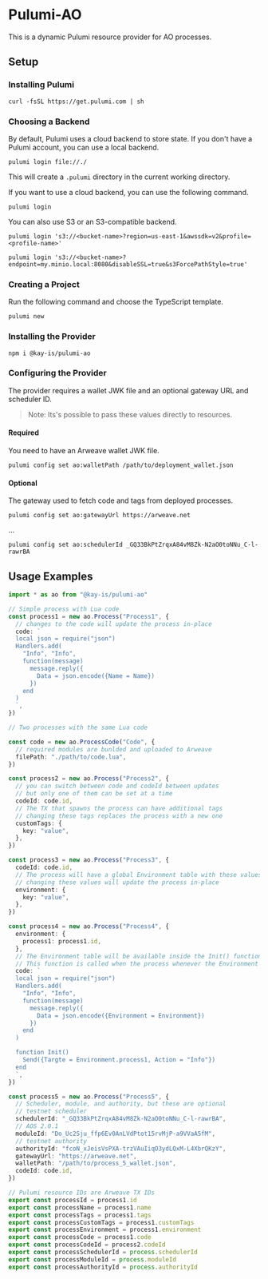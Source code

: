 # Pulumi-AO

This is a dynamic Pulumi resource provider for AO processes.

## Setup

### Installing Pulumi

    curl -fsSL https://get.pulumi.com | sh

### Choosing a Backend

By default, Pulumi uses a cloud backend to store state. If you don't have a
Pulumi account, you can use a local backend.

    pulumi login file://./

This will create a `.pulumi` directory in the current working directory.

If you want to use a cloud backend, you can use the following command.

    pulumi login

You can also use S3 or an S3-compatible backend.

    pulumi login 's3://<bucket-name>?region=us-east-1&awssdk=v2&profile=<profile-name>'

    pulumi login 's3://<bucket-name>?endpoint=my.minio.local:8080&disableSSL=true&s3ForcePathStyle=true'

### Creating a Project

Run the following command and choose the TypeScript template.

    pulumi new

### Installing the Provider

    npm i @kay-is/pulumi-ao

### Configuring the Provider

The provider requires a wallet JWK file and an optional gateway URL and scheduler ID.

> Note: Its's possible to pass these values directly to resources.

#### Required

You need to have an Arweave wallet JWK file.

    pulumi config set ao:walletPath /path/to/deployment_wallet.json

#### Optional

The gateway used to fetch code and tags from deployed processes.

    pulumi config set ao:gatewayUrl https://arweave.net

...

    pulumi config set ao:schedulerId _GQ33BkPtZrqxA84vM8Zk-N2aO0toNNu_C-l-rawrBA

## Usage Examples

```typescript
import * as ao from "@kay-is/pulumi-ao"

// Simple process with Lua code
const process1 = new ao.Process("Process1", {
  // changes to the code will update the process in-place
  code: `
  local json = require("json")
  Handlers.add(
    "Info", "Info",
    function(message)
      message.reply({
        Data = json.encode({Name = Name})
      })
    end
  )
  `,
})

// Two processes with the same Lua code

const code = new ao.ProcessCode("Code", {
  // required modules are bunlded and uploaded to Arweave
  filePath: "./path/to/code.lua",
})

const process2 = new ao.Process("Process2", {
  // you can switch between code and codeId between updates
  // but only one of them can be set at a time
  codeId: code.id,
  // The TX that spawns the process can have additional tags
  // changing these tags replaces the process with a new one
  customTags: {
    key: "value",
  },
})

const process3 = new ao.Process("Process3", {
  codeId: code.id,
  // The process will have a global Environment table with these values
  // changing these values will update the process in-place
  environment: {
    key: "value",
  },
})

const process4 = new ao.Process("Process4", {
  environment: {
    process1: process1.id,
  },
  // The Environment table will be available inside the Init() function.
  // This function is called when the process whenever the Environment is created or updated.
  code: `
  local json = require("json")
  Handlers.add(
    "Info", "Info",
    function(message)
      message.reply({
        Data = json.encode({Environment = Environment})
      })
    end
  )

  function Init()
    Send({Targte = Environment.process1, Action = "Info"})
  end
  `,
})

const process5 = new ao.Process("Process5", {
  // Scheduler, module, and authority, but these are optional
  // testnet scheduler
  schedulerId: "_GQ33BkPtZrqxA84vM8Zk-N2aO0toNNu_C-l-rawrBA",
  // AOS 2.0.1
  moduleId: "Do_Uc2Sju_ffp6Ev0AnLVdPtot15rvMjP-a9VVaA5fM",
  // testnet authority
  authorityId: "fcoN_xJeisVsPXA-trzVAuIiqO3ydLQxM-L4XbrQKzY",
  gatewayUrl: "https://arweave.net",
  walletPath: "/path/to/process_5_wallet.json",
  codeId: code.id,
})

// Pulumi resource IDs are Arweave TX IDs
export const processId = process1.id
export const processName = process1.name
export const processTags = process1.tags
export const processCustomTags = process1.customTags
export const processEnvironment = process1.environment
export const processCode = process1.code
export const processCodeId = process2.codeId
export const processSchedulerId = process.schedulerId
export const processModuleId = process.moduleId
export const processAuthorityId = process.authorityId
```
